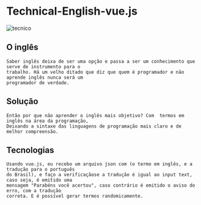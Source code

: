 # Technical-English-vue.js

![tecnico](https://user-images.githubusercontent.com/53010824/78708138-06336a00-78e8-11ea-8312-9707def55dd5.png)

## O inglês
```
Saber inglês deixa de ser uma opção e passa a ser um conhecimento que serve de instrumento para o 
trabalho. Há um velho ditado que diz que quem é programador e não aprende inglês nunca será um 
programador de verdade.
```

## Solução
```
Então por que não aprender o inglês mais objetivo? Com  termos em inglês na área da programação, 
Deixando a sintaxe das linguagens de programação mais claro e de melhor compreensão.
```

## Tecnologias
```
Usando vue.js, eu recebo um arquivo json com (o termo em inglês, e a tradução para o português
do Brasil), e faço a verificaçãose a tradução é igual ao input text, caso seja, é emitido uma
mensagem "Parabéns você acertou", caso contrário é emitido o aviso do erro, com a tradução 
correta. E é possível gerar termos randomicamente.
```
